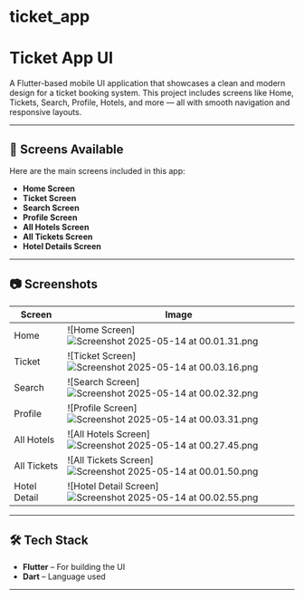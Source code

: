 # ticket_app




# Ticket App UI

A Flutter-based mobile UI application that showcases a clean and modern design for a ticket booking system. This project includes screens like Home, Tickets, Search, Profile, Hotels, and more — all with smooth navigation and responsive layouts.

---

## 📱 Screens Available

Here are the main screens included in this app:

- **Home Screen**
- **Ticket Screen**
- **Search Screen**
- **Profile Screen**
- **All Hotels Screen**
- **All Tickets Screen**
- **Hotel Details Screen**

---

## 📷 Screenshots


| Screen         | Image                                                                                                                     |
|----------------|---------------------------------------------------------------------------------------------------------------------------|
| Home           | ![Home Screen] ![Screenshot 2025-05-14 at 00.01.31.png](..%2F..%2FDesktop%2FScreenshot%202025-05-14%20at%2000.01.31.png)  |
| Ticket         | ![Ticket Screen]![Screenshot 2025-05-14 at 00.03.16.png](..%2F..%2FDesktop%2FScreenshot%202025-05-14%20at%2000.03.16.png) |
| Search         | ![Search Screen]![Screenshot 2025-05-14 at 00.02.32.png](..%2F..%2FDesktop%2FScreenshot%202025-05-14%20at%2000.02.32.png) |
| Profile        | ![Profile Screen]![Screenshot 2025-05-14 at 00.03.31.png](..%2F..%2FDesktop%2FScreenshot%202025-05-14%20at%2000.03.31.png) |
| All Hotels     | ![All Hotels Screen]![Screenshot 2025-05-14 at 00.27.45.png](..%2F..%2FDesktop%2FScreenshot%202025-05-14%20at%2000.27.45.png) |
| All Tickets    | ![All Tickets Screen]![Screenshot 2025-05-14 at 00.01.50.png](..%2F..%2FDesktop%2FScreenshot%202025-05-14%20at%2000.01.50.png)         |
| Hotel Detail   | ![Hotel Detail Screen]![Screenshot 2025-05-14 at 00.02.55.png](..%2F..%2FDesktop%2FScreenshot%202025-05-14%20at%2000.02.55.png)        |

---

## 🛠️ Tech Stack

- **Flutter** – For building the UI
- **Dart** – Language used

---
